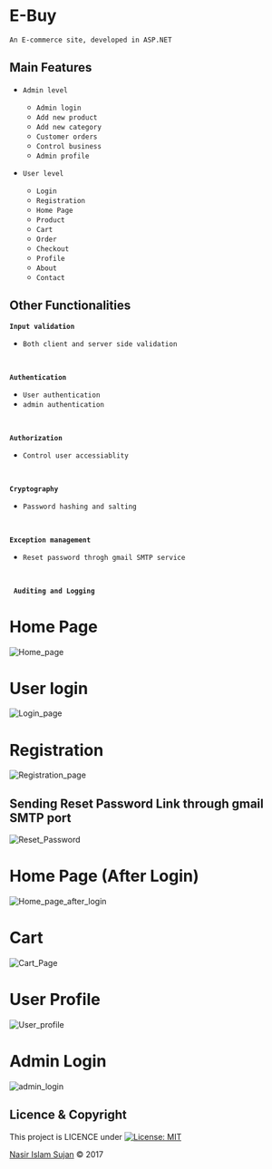# E-Buy
    An E-commerce site, developed in ASP.NET
    
## Main Features
* `Admin level`
    * `Admin login`
    * `Add new product`
    * `Add new category`
    * `Customer orders`
    * `Control business`
    * `Admin profile`

* `User level`
    * `Login`
    * `Registration`
    * `Home Page`
    * `Product`
    * `Cart`
    * `Order`
    * `Checkout`
    * `Profile`
    * `About`
    * `Contact`

## Other Functionalities
**`Input validation`**
* `Both client and server side validation`
<br/>

**`Authentication`**
* `User authentication`
* `admin authentication`
<br/>

**`Authorization`**
* `Control user accessiablity`
<br/>

**`Cryptography`**
* `Password hashing and salting`
<br/>

**`Exception management`**
* `Reset password throgh gmail SMTP service`
<br/>

**` Auditing and Logging`**

# Home Page
![Home_page](http://res.cloudinary.com/nasir78526/image/upload/q_100/v1513867470/Homepage_im4ij8.jpg)

# User login
![Login_page](http://res.cloudinary.com/nasir78526/image/upload/q_100,r_0/v1513865759/login_qswzbl.png)

# Registration
![Registration_page](http://res.cloudinary.com/nasir78526/image/upload/q_100/v1513866465/Registration_ucqkad.png)

## Sending Reset Password Link through gmail SMTP port
![Reset_Password](http://res.cloudinary.com/nasir78526/image/upload/q_100/v1514473375/sending_email_eavb9f.png)

# Home Page (After Login) 
![Home_page_after_login](http://res.cloudinary.com/nasir78526/image/upload/q_100/v1514473402/homepage_UI_after_login_rykxrh.jpg)

# Cart
![Cart_Page](http://res.cloudinary.com/nasir78526/image/upload/q_100/v1515668195/Untitled_xeuaog.png)

# User Profile
![User_profile](http://res.cloudinary.com/nasir78526/image/upload/q_100/v1514473407/profile_lnby29.png)

# Admin Login
![admin_login](http://res.cloudinary.com/nasir78526/image/upload/q_100/v1514473409/admin_login_wufkc7.png)


## Licence & Copyright 
This project is LICENCE under [![License: MIT](https://img.shields.io/badge/License-MIT-yellow.svg)](https://opensource.org/licenses/MIT)

<a href="https://github.com/78526Nasir">Nasir Islam Sujan</a> &copy; 2017
